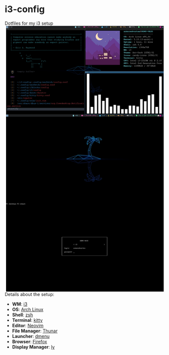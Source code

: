 # i3-config
Dotfiles for my i3 setup
<br>
<img src=".assets/setup.png" align="right" width="500px">


Details about the setup:


+ **WM**: [i3](https://i3wm.org/)
+ **OS**: [Arch Linux](https://archlinux.org)
+ **Shell**: [zsh](https://wiki.archlinux.org/index.php/Zsh)
+ **Terminal**: [kitty](https://github.com/kovidgoyal/kitty/)
+ **Editor**: [Neovim](https://github.com/neovim/neovim/)
+ **File Manager**: [Thunar](https://git.xfce.org/xfce/thunar/)
+ **Launcher**: [dmenu](https://tools.suckless.org/dmenu/)
+ **Browser**: [Firefox](https://www.mozilla.org/en-US/firefox/browsers)
+ **Display Manager**: [ly](https://github.com/nullgemm/ly)
